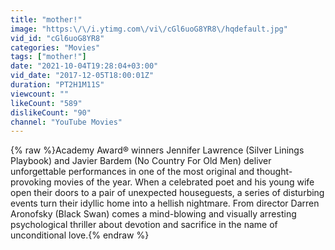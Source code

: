```yaml
---
title: "mother!"
image: "https:\/\/i.ytimg.com\/vi\/cGl6uoG8YR8\/hqdefault.jpg"
vid_id: "cGl6uoG8YR8"
categories: "Movies"
tags: ["mother!"]
date: "2021-10-04T19:28:04+03:00"
vid_date: "2017-12-05T18:00:01Z"
duration: "PT2H1M11S"
viewcount: ""
likeCount: "589"
dislikeCount: "90"
channel: "YouTube Movies"
---
```

{% raw %}Academy Award® winners Jennifer Lawrence (Silver Linings Playbook) and Javier Bardem (No Country For Old Men) deliver unforgettable performances in one of the most original and thought-provoking movies of the year. When a celebrated poet and his young wife open their doors to a pair of unexpected houseguests, a series of disturbing events turn their idyllic home into a hellish nightmare. From director Darren Aronofsky (Black Swan) comes a mind-blowing and visually arresting psychological thriller about devotion and sacrifice in the name of unconditional love.{% endraw %}
